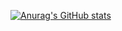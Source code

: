 [![Anurag's GitHub stats](https://github-readme-stats.vercel.app/api?username=IsaiahHerrickYT)](https://github.com/anuraghazra/github-readme-stats)
